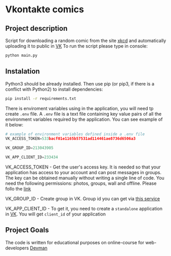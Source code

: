 # Vkontakte comics

## Project description

Script for downloading a random comic from the site [xkcd](xkcd.com) and automatically uploading it to public in [VK](vk.com/)
To run the script please type in console:

```bash
python main.py
```

## Instalation

Python3 should be already installed. Then use pip (or pip3, if there is a conflict with Python2) to install dependencies:

```bash
pip install -r requirements.txt
```

There is enviroment variables using in the application, you will need tp create ```.env``` file. A ```.env``` file is a text file containing key value pairs of all the environment variables required by the application. You can see example of it below:

```python
# example of environment variables defined inside a .env file
VK_ACCESS_TOKEN=533bacf01e1165b57531ad114461ae8736d6506a3

VK_GROUP_ID=213043905

VK_APP_CLIENT_ID=233434
```

VK_ACCESS_TOKEN - Get the user's access key. It is needed so that your application has access to your account and can post messages in groups. The key can be obtained manually without writing a single line of code. You need the following permissions: photos, groups, wall and offline. Please follo the [link](https://dev.vk.com/api/access-token/implicit-flow-user)

VK_GROUP_ID - Create group in VK. Group id you can get via [this service](https://regvk.com/id/)

VK_APP_CLIENT_ID - To get it, you need to create a ```standalone``` application in [VK](https://dev.vk.com/). You will get ```client_id``` of your application

## Project Goals

The code is written for educational purposes on online-course for web-developers [Devman](https://dvmn.org)
